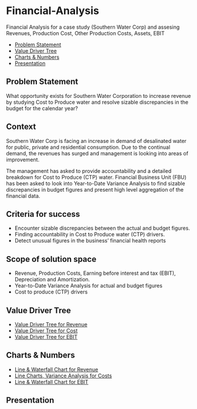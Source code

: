 # Financial-Analysis
Financial Analysis for a case study (Southern Water Corp) and assesing Revenues, Production Cost, Other Production Costs, Assets, EBIT

- [Problem Statement](#ps)
- [Value Driver Tree](#value-driver-tree)
- [Charts & Numbers](#c&n)
- [Presentation](#preso)

## Problem Statement

What opportunity exists for Southern Water Corporation to increase revenue by studying Cost to Produce water and resolve sizable discrepancies in the budget for the calendar year?

## Context
Southern Water Corp is facing an increase in demand of desalinated water for public, private and residential consumption. Due to the continual demand, the revenues has surged and management is looking into areas of improvement. 

The management has asked to provide accountability and a detailed breakdown for Cost to Produce (CTP) water. Financial Business Unit (FBU) has been asked to look into Year-to-Date Variance Analysis to find sizable discrepancies in budget figures and present high level aggregation of the financial data.

## Criteria for success
- Encounter sizable discrepancies between the actual and budget figures.
- Finding accountability in Cost to Produce water (CTP) drivers.
- Detect unusual figures in the business’ financial health reports

## Scope of solution space
- Revenue, Production Costs, Earning before interest and tax (EBIT), Depreciation and Amortization.
- Year-to-Date Variance Analysis for actual and budget figures
- Cost to produce (CTP) drivers

## Value Driver Tree

- [Value Driver Tree for Revenue](https://github.com/pgoswami3/Financial-Analysis/blob/main/ValueDriverTrees.md)
- [Value Driver Tree for Cost](https://github.com/pgoswami3/Financial-Analysis/blob/main/ValueDriverTrees.md)
- [Value Driver Tree for EBIT](https://github.com/pgoswami3/Financial-Analysis/blob/main/ValueDriverTrees.md/EBIT)

## Charts & Numbers

- [Line & Waterfall Chart for Revenue](https://github.com/pgoswami3/Financial-Analysis/blob/main/Charts&Numbers.md)
- [Line Charts, Variance Analysis for Costs](https://github.com/pgoswami3/Financial-Analysis/blob/main/Charts&Numbers.md)
- [Line & Waterfall Chart for EBIT](https://github.com/pgoswami3/Financial-Analysis/blob/main/Charts&Numbers.md)

## Presentation


